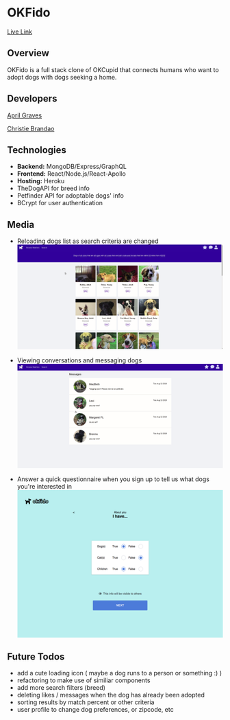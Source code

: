 # OKFido

[Live Link](https://okfido.herokuapp.com)

## Overview
OKFido is a full stack clone of OKCupid that connects humans who want to adopt dogs with dogs seeking a home.

## Developers
[April Graves](https://github.com/AprilHGraves)

[Christie Brandao](https://github.com/cbrandao18)

## Technologies

* **Backend:** MongoDB/Express/GraphQL
* **Frontend:** React/Node.js/React-Apollo
* **Hosting:** Heroku
* TheDogAPI for breed info
* Petfinder API for adoptable dogs' info
* BCrypt for user authentication


## Media
* Reloading dogs list as search criteria are changed
![Search Gif](./client/src/assets/media/search2.gif)

* Viewing conversations and messaging dogs
![Conversations Gif](./client/src/assets/media/conversations.gif)

* Answer a quick questionnaire when you sign up to tell us what dogs you're interested in
![Onboarding](./client/src/assets/media/onboarding.png)

## Future Todos
* add a cute loading icon ( maybe a dog runs to a person or something :) )
* refactoring to make use of similiar components 
* add more search filters (breed)
* deleting likes / messages when the dog has already been adopted
* sorting results by match percent or other criteria
* user profile to change dog preferences, or zipcode, etc
